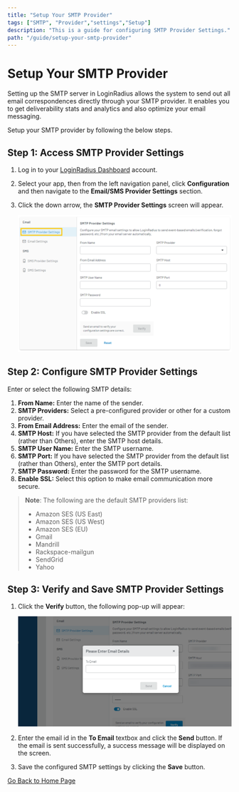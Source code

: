 ```yaml
---
title: "Setup Your SMTP Provider"
tags: ["SMTP", "Provider","settings","Setup"]
description: "This is a guide for configuring SMTP Provider Settings."
path: "/guide/setup-your-smtp-provider"
---
```


# Setup Your SMTP Provider

Setting up the SMTP server in LoginRadius allows the system to send out all email correspondences directly through your SMTP provider. It enables you to get deliverability stats and analytics and also optimize your email messaging. 

Setup your SMTP provider by following the below steps.

## Step 1: Access SMTP Provider Settings
1. Log in to your <a href="https://dashboard.loginradius.com/dashboard" target="_blank">LoginRadius Dashboard</a> account. 
2. Select your app, then from the left navigation panel, click **Configuration** and then navigate to the **Email/SMS Provider Settings** section. 
3. Click the down arrow, the **SMTP Provider Settings** screen will appear.

   ![alt_text](images/smtp.png "image_tooltip")

## Step 2: Configure SMTP Provider Settings

Enter or select the following SMTP details:

1. **From Name:** Enter the name of the sender.
2. **SMTP Providers:** Select a pre-configured provider or other for a custom provider.
3. **From Email Address:** Enter the email of the sender.
4. **SMTP Host:** If you have selected the SMTP provider from the default list (rather than Others), enter the SMTP host details.
5. **SMTP User Name:** Enter the SMTP username.
6. **SMTP Port:** If you have selected the SMTP provider from the default list (rather than Others), enter the SMTP port details.
7. **SMTP Password:** Enter the password for the SMTP username.
8. **Enable SSL:** Select this option to make email communication more secure.

> **Note**: The following are the default SMTP providers list:
> 
> * Amazon SES (US East)
> * Amazon SES (US West)
> * Amazon SES (EU)
> * Gmail
> * Mandrill
> * Rackspace-mailgun
> * SendGrid
> * Yahoo

## Step 3: Verify and Save SMTP Provider Settings

1. Click the **Verify** button, the following pop-up will appear:

   ![alt_text](images/verify-smtp.png "image_tooltip")

2. Enter the email id in the **To Email** textbox and click the **Send** button. If the email is sent successfully, a success message will be displayed on the screen.


3. Save the configured SMTP settings by clicking the **Save** button.




[Go Back to Home Page](/)

